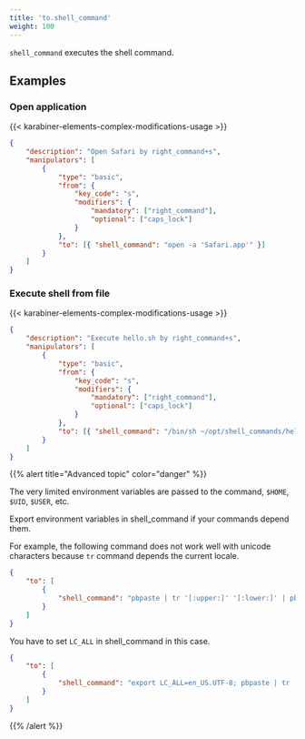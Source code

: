 ```yaml
---
title: 'to.shell_command'
weight: 100
---
```


`shell_command` executes the shell command.

## Examples

### Open application

{{< karabiner-elements-complex-modifications-usage >}}

```json
{
    "description": "Open Safari by right_command+s",
    "manipulators": [
        {
            "type": "basic",
            "from": {
                "key_code": "s",
                "modifiers": {
                    "mandatory": ["right_command"],
                    "optional": ["caps_lock"]
                }
            },
            "to": [{ "shell_command": "open -a 'Safari.app'" }]
        }
    ]
}
```

### Execute shell from file

{{< karabiner-elements-complex-modifications-usage >}}

```json
{
    "description": "Execute hello.sh by right_command+s",
    "manipulators": [
        {
            "type": "basic",
            "from": {
                "key_code": "s",
                "modifiers": {
                    "mandatory": ["right_command"],
                    "optional": ["caps_lock"]
                }
            },
            "to": [{ "shell_command": "/bin/sh ~/opt/shell_commands/hello.sh" }]
        }
    ]
}
```

{{% alert title="Advanced topic" color="danger" %}}

The very limited environment variables are passed to the command, `$HOME`, `$UID`, `$USER`, etc.

Export environment variables in shell_command if your commands depend them.

For example, the following command does not work well with unicode characters because `tr` command depends the current locale.

```json
{
    "to": [
        {
            "shell_command": "pbpaste | tr '[:upper:]' '[:lower:]' | pbcopy"
        }
    ]
}
```

You have to set `LC_ALL` in shell_command in this case.

```json
{
    "to": [
        {
            "shell_command": "export LC_ALL=en_US.UTF-8; pbpaste | tr '[:upper:]' '[:lower:]' | pbcopy"
        }
    ]
}
```

{{% /alert %}}
